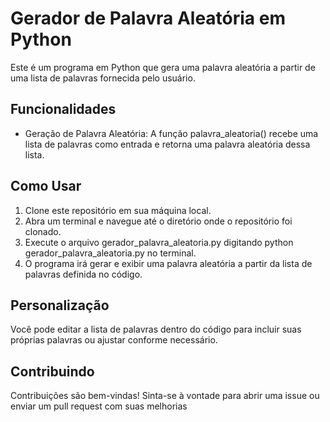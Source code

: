 # Gerador de Palavra Aleatória em Python

Este é um programa em Python que gera uma palavra aleatória a partir de uma lista de palavras fornecida pelo usuário.

## Funcionalidades

* Geração de Palavra Aleatória: A função palavra_aleatoria() recebe uma lista de palavras como entrada e retorna uma palavra aleatória dessa lista.

## Como Usar

1) Clone este repositório em sua máquina local.
2) Abra um terminal e navegue até o diretório onde o repositório foi clonado.
3) Execute o arquivo gerador_palavra_aleatoria.py digitando python gerador_palavra_aleatoria.py no terminal.
4) O programa irá gerar e exibir uma palavra aleatória a partir da lista de palavras definida no código.

## Personalização

Você pode editar a lista de palavras dentro do código para incluir suas próprias palavras ou ajustar conforme necessário.

## Contribuindo

Contribuições são bem-vindas! Sinta-se à vontade para abrir uma issue ou enviar um pull request com suas melhorias